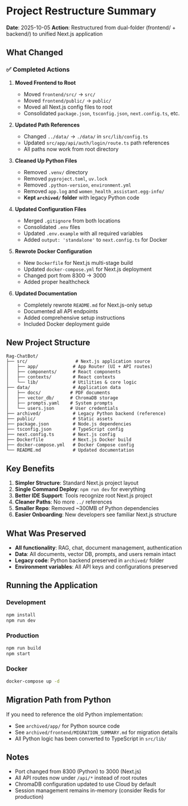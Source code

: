 # Project Restructure Summary

**Date**: 2025-10-05
**Action**: Restructured from dual-folder (frontend/ + backend/) to unified Next.js application

## What Changed

### ✅ Completed Actions

1. **Moved Frontend to Root**
   - Moved `frontend/src/` → `src/`
   - Moved `frontend/public/` → `public/`
   - Moved all Next.js config files to root
   - Consolidated `package.json`, `tsconfig.json`, `next.config.ts`, etc.

2. **Updated Path References**
   - Changed `../data/` → `./data/` in `src/lib/config.ts`
   - Updated `src/app/api/auth/login/route.ts` path references
   - All paths now work from root directory

3. **Cleaned Up Python Files**
   - Removed `.venv/` directory
   - Removed `pyproject.toml`, `uv.lock`
   - Removed `.python-version`, `environment.yml`
   - Removed `app.log` and `women_health_assistant.egg-info/`
   - **Kept `archived/` folder** with legacy Python code

4. **Updated Configuration Files**
   - Merged `.gitignore` from both locations
   - Consolidated `.env` files
   - Updated `.env.example` with all required variables
   - Added `output: 'standalone'` to `next.config.ts` for Docker

5. **Rewrote Docker Configuration**
   - New `Dockerfile` for Next.js multi-stage build
   - Updated `docker-compose.yml` for Next.js deployment
   - Changed port from 8300 → 3000
   - Added proper healthcheck

6. **Updated Documentation**
   - Completely rewrote `README.md` for Next.js-only setup
   - Documented all API endpoints
   - Added comprehensive setup instructions
   - Included Docker deployment guide

## New Project Structure

```
Rag-ChatBot/
├── src/                  # Next.js application source
│   ├── app/             # App Router (UI + API routes)
│   ├── components/      # React components
│   ├── contexts/        # React contexts
│   └── lib/             # Utilities & core logic
├── data/                # Application data
│   ├── docs/           # PDF documents
│   ├── vector_db/      # ChromaDB storage
│   ├── prompts.yaml    # System prompts
│   └── users.json      # User credentials
├── archived/            # Legacy Python backend (reference)
├── public/              # Static assets
├── package.json         # Node.js dependencies
├── tsconfig.json        # TypeScript config
├── next.config.ts       # Next.js config
├── Dockerfile           # Next.js Docker build
├── docker-compose.yml   # Docker Compose config
└── README.md            # Updated documentation
```

## Key Benefits

1. **Simpler Structure**: Standard Next.js project layout
2. **Single Command Deploy**: `npm run dev` for everything
3. **Better IDE Support**: Tools recognize root Next.js project
4. **Cleaner Paths**: No more `../` references
5. **Smaller Repo**: Removed ~300MB of Python dependencies
6. **Easier Onboarding**: New developers see familiar Next.js structure

## What Was Preserved

- **All functionality**: RAG, chat, document management, authentication
- **Data**: All documents, vector DB, prompts, and users remain intact
- **Legacy code**: Python backend preserved in `archived/` folder
- **Environment variables**: All API keys and configurations preserved

## Running the Application

### Development
```bash
npm install
npm run dev
```

### Production
```bash
npm run build
npm start
```

### Docker
```bash
docker-compose up -d
```

## Migration Path from Python

If you need to reference the old Python implementation:
- See `archived/app/` for Python source code
- See `archived/frontend/MIGRATION_SUMMARY.md` for migration details
- All Python logic has been converted to TypeScript in `src/lib/`

## Notes

- Port changed from 8300 (Python) to 3000 (Next.js)
- All API routes now under `/api/*` instead of root routes
- ChromaDB configuration updated to use Cloud by default
- Session management remains in-memory (consider Redis for production)
